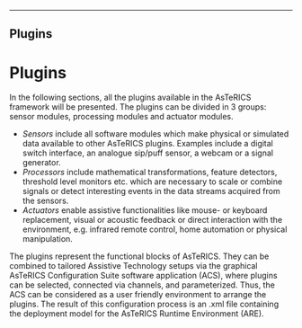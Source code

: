   
---
Plugins
---

# Plugins

In the following sections, all the plugins available in the AsTeRICS framework will be presented. The plugins can be divided in 3 groups: sensor modules, processing modules and actuator modules.

*   _Sensors_ include all software modules which make physical or simulated data available to other AsTeRICS plugins. Examples include a digital switch interface, an analogue sip/puff sensor, a webcam or a signal generator.
*   _Processors_ include mathematical transformations, feature detectors, threshold level monitors etc. which are necessary to scale or combine signals or detect interesting events in the data streams acquired from the sensors.
*   _Actuators_ enable assistive functionalities like mouse- or keyboard replacement, visual or acoustic feedback or direct interaction with the environment, e.g. infrared remote control, home automation or physical manipulation.

The plugins represent the functional blocks of AsTeRICS. They can be combined to tailored Assistive Technology setups via the graphical AsTeRICS Configuration Suite software application (ACS), where plugins can be selected, connected via channels, and parameterized. Thus, the ACS can be considered as a user friendly environment to arrange the plugins. The result of this configuration process is an .xml file containing the deployment model for the AsTeRICS Runtime Environment (ARE).
